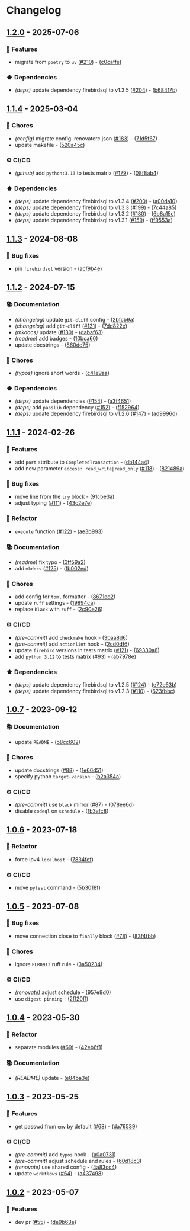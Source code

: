 # Changelog

## [1.2.0](https://github.com/DeadNews/firebirdsql-run/compare/v1.1.4...v1.2.0) - 2025-07-06

### 🚀 Features

- migrate from `poetry` to `uv` ([#210](https://github.com/deadnews/firebirdsql-run/issues/210)) - ([c0caffe](https://github.com/DeadNews/firebirdsql-run/commit/c0caffe0265712a54c912b9bceeeb521cfc79009))

### ⬆️ Dependencies

- _(deps)_ update dependency firebirdsql to v1.3.5 ([#204](https://github.com/deadnews/firebirdsql-run/issues/204)) - ([b68417b](https://github.com/DeadNews/firebirdsql-run/commit/b68417b17f16e512eb84699f97b0ae8bb996ec2b))

## [1.1.4](https://github.com/DeadNews/firebirdsql-run/compare/v1.1.3...v1.1.4) - 2025-03-04

### 🧹 Chores

- _(config)_ migrate config .renovaterc.json ([#183](https://github.com/deadnews/firebirdsql-run/issues/183)) - ([71d5f67](https://github.com/DeadNews/firebirdsql-run/commit/71d5f679cc115afa8181603baaeeccf160788cc6))
- update makefile - ([520a45c](https://github.com/DeadNews/firebirdsql-run/commit/520a45c156fe260351d2c66d693cc5dc94976226))

### ⚙️ CI/CD

- _(github)_ add `python:3.13` to tests matrix ([#179](https://github.com/deadnews/firebirdsql-run/issues/179)) - ([08f8ab4](https://github.com/DeadNews/firebirdsql-run/commit/08f8ab42936e087ae59c386159642c1cff31681a))

### ⬆️ Dependencies

- _(deps)_ update dependency firebirdsql to v1.3.4 ([#200](https://github.com/deadnews/firebirdsql-run/issues/200)) - ([a00da10](https://github.com/DeadNews/firebirdsql-run/commit/a00da10c677a3f1d5b25973f8909f2955537cd32))
- _(deps)_ update dependency firebirdsql to v1.3.3 ([#199](https://github.com/deadnews/firebirdsql-run/issues/199)) - ([7c44a85](https://github.com/DeadNews/firebirdsql-run/commit/7c44a857996cf434e12cc5b2e667f92e609bdfb6))
- _(deps)_ update dependency firebirdsql to v1.3.2 ([#180](https://github.com/deadnews/firebirdsql-run/issues/180)) - ([6b8a15c](https://github.com/DeadNews/firebirdsql-run/commit/6b8a15cdb7179264e215e2d778c94e7d71885dd8))
- _(deps)_ update dependency firebirdsql to v1.3.1 ([#159](https://github.com/deadnews/firebirdsql-run/issues/159)) - ([ff9553a](https://github.com/DeadNews/firebirdsql-run/commit/ff9553aa56a5d2c20553666703f75ca933022df9))

## [1.1.3](https://github.com/DeadNews/firebirdsql-run/compare/v1.1.2...v1.1.3) - 2024-08-08

### 🐛 Bug fixes

- pin `firebirdsql` version - ([acf9b4e](https://github.com/DeadNews/firebirdsql-run/commit/acf9b4e28de30a462cfb20878a3d0c9e7b9b4cc9))

## [1.1.2](https://github.com/DeadNews/firebirdsql-run/compare/v1.1.1...v1.1.2) - 2024-07-15

### 📚 Documentation

- _(changelog)_ update `git-cliff` config - ([2bfcb9a](https://github.com/DeadNews/firebirdsql-run/commit/2bfcb9a557a4d50113d14c90efd58dca0f86c6ee))
- _(changelog)_ add `git-cliff` ([#131](https://github.com/deadnews/firebirdsql-run/issues/131)) - ([7dd822e](https://github.com/DeadNews/firebirdsql-run/commit/7dd822e9aa796816144bc8c7e6a69d86c525e3cc))
- _(mkdocs)_ update ([#130](https://github.com/deadnews/firebirdsql-run/issues/130)) - ([dabaf63](https://github.com/DeadNews/firebirdsql-run/commit/dabaf636900d12d9ba865be08ab06a37340cf5d6))
- _(readme)_ add badges - ([10bca60](https://github.com/DeadNews/firebirdsql-run/commit/10bca6066a19a04eaa6b883fb228c74228d35775))
- update docstrings - ([860dc75](https://github.com/DeadNews/firebirdsql-run/commit/860dc75a198162093ee703d4c7dc6c7cb33f4ea7))

### 🧹 Chores

- _(typos)_ ignore short words - ([c41e9aa](https://github.com/DeadNews/firebirdsql-run/commit/c41e9aa18b13a754ecc884bb224c2e8c3dab9ed5))

### ⬆️ Dependencies

- _(deps)_ update dependencies ([#154](https://github.com/deadnews/firebirdsql-run/issues/154)) - ([a3f4651](https://github.com/DeadNews/firebirdsql-run/commit/a3f465182d1c66eadc1fc13cbd5e92194ada85d2))
- _(deps)_ add `passlib` dependency ([#152](https://github.com/deadnews/firebirdsql-run/issues/152)) - ([f152964](https://github.com/DeadNews/firebirdsql-run/commit/f1529645489e0db67a125c93f98a8e5322533c2c))
- _(deps)_ update dependency firebirdsql to v1.2.6 ([#147](https://github.com/deadnews/firebirdsql-run/issues/147)) - ([ad9996d](https://github.com/DeadNews/firebirdsql-run/commit/ad9996d9eaaca1bca4d14abe96a86c841c9f9d93))

## [1.1.1](https://github.com/DeadNews/firebirdsql-run/compare/v1.0.7...v1.1.1) - 2024-02-26

### 🚀 Features

- add `port` attribute to `CompletedTransaction` - ([db144a4](https://github.com/DeadNews/firebirdsql-run/commit/db144a4913a76fe16c4058c9f6c9257e8da29d89))
- add new parameter `access: read_write|read_only` ([#118](https://github.com/deadnews/firebirdsql-run/issues/118)) - ([821489a](https://github.com/DeadNews/firebirdsql-run/commit/821489a8422e067934ee78fe731a62aceaf68d3e))

### 🐛 Bug fixes

- move line from the `try` block - ([91cbe3a](https://github.com/DeadNews/firebirdsql-run/commit/91cbe3a8e9824b7126dcbf435aa66e4cf7f47b59))
- adjust typing ([#111](https://github.com/deadnews/firebirdsql-run/issues/111)) - ([43c2e7e](https://github.com/DeadNews/firebirdsql-run/commit/43c2e7ee9ce1a458f5d11f3d45e2640603a52df8))

### 🚜 Refactor

- `execute` function ([#122](https://github.com/deadnews/firebirdsql-run/issues/122)) - ([ae3b993](https://github.com/DeadNews/firebirdsql-run/commit/ae3b99399bf374926cb5b3267cc486b21c36978e))

### 📚 Documentation

- _(readme)_ fix typo - ([3ff59a2](https://github.com/DeadNews/firebirdsql-run/commit/3ff59a2cfaaef6673adf5d32c59b58df9f0f63c8))
- add `mkdocs` ([#125](https://github.com/deadnews/firebirdsql-run/issues/125)) - ([fb002ed](https://github.com/DeadNews/firebirdsql-run/commit/fb002ed85cd31c94b8e16c3d25a61adc1b462596))

### 🧹 Chores

- add config for `toml` formatter - ([8671ed2](https://github.com/DeadNews/firebirdsql-run/commit/8671ed22d9eae76b99d23960ae30ff47feda6088))
- update `ruff` settings - ([19894ca](https://github.com/DeadNews/firebirdsql-run/commit/19894caada7de2608a96610eb0b7734f29361be7))
- replace `black` with `ruff` - ([2c90e26](https://github.com/DeadNews/firebirdsql-run/commit/2c90e261a92a85fc5a5d033ff5e4c1d3bd37d050))

### ⚙️ CI/CD

- _(pre-commit)_ add `checkmake` hook - ([3baa8d6](https://github.com/DeadNews/firebirdsql-run/commit/3baa8d6d1ac7a0efba93f1155b4bb48f0ef1385b))
- _(pre-commit)_ add `actionlint` hook - ([2cd0df6](https://github.com/DeadNews/firebirdsql-run/commit/2cd0df6b93ef362b79cc8bafbaa8a8bceafd82dc))
- update `firebird` versions in tests matrix ([#121](https://github.com/deadnews/firebirdsql-run/issues/121)) - ([69330a8](https://github.com/DeadNews/firebirdsql-run/commit/69330a89bfe059a2a899206395129c8814d735e3))
- add `python 3.12` to tests matrix ([#93](https://github.com/deadnews/firebirdsql-run/issues/93)) - ([ab7978e](https://github.com/DeadNews/firebirdsql-run/commit/ab7978e834654cc5b63c328ac895f620ef65e5f1))

### ⬆️ Dependencies

- _(deps)_ update dependency firebirdsql to v1.2.5 ([#124](https://github.com/deadnews/firebirdsql-run/issues/124)) - ([e72e63b](https://github.com/DeadNews/firebirdsql-run/commit/e72e63b292d4b8c3635897da42952cb516b0901a))
- _(deps)_ update dependency firebirdsql to v1.2.3 ([#110](https://github.com/deadnews/firebirdsql-run/issues/110)) - ([623fbbc](https://github.com/DeadNews/firebirdsql-run/commit/623fbbcb361a2c3134a5990cb119a7004fccc0e3))

## [1.0.7](https://github.com/DeadNews/firebirdsql-run/compare/v1.0.6...v1.0.7) - 2023-09-12

### 📚 Documentation

- update `README` - ([b8cc602](https://github.com/DeadNews/firebirdsql-run/commit/b8cc6028a06b8be398e6b4fe0b9adf44bbf32db5))

### 🧹 Chores

- update docstrings ([#88](https://github.com/deadnews/firebirdsql-run/issues/88)) - ([1e66d51](https://github.com/DeadNews/firebirdsql-run/commit/1e66d514d7b11b4278776e7392b9fb93d81e69fb))
- specify python `target-version` - ([b2a354a](https://github.com/DeadNews/firebirdsql-run/commit/b2a354a253b613d3aa4b1f9c4912e7260e41b003))

### ⚙️ CI/CD

- _(pre-commit)_ use `black` mirror ([#87](https://github.com/deadnews/firebirdsql-run/issues/87)) - ([078ee6d](https://github.com/DeadNews/firebirdsql-run/commit/078ee6d99b63d0239dfc1661a2e278ff38418d7e))
- disable `codeql` on `schedule` - ([1b3afc8](https://github.com/DeadNews/firebirdsql-run/commit/1b3afc84d701461d4dbb2f8348f80286adaa9eb6))

## [1.0.6](https://github.com/DeadNews/firebirdsql-run/compare/v1.0.5...v1.0.6) - 2023-07-18

### 🚜 Refactor

- force ipv4 `localhost` - ([7834fef](https://github.com/DeadNews/firebirdsql-run/commit/7834fef4fa047b0f91025854f946aa77bb2225aa))

### ⚙️ CI/CD

- move `pytest` command - ([5b3018f](https://github.com/DeadNews/firebirdsql-run/commit/5b3018fe10c01f134b7bcc8512b072bb221258a9))

## [1.0.5](https://github.com/DeadNews/firebirdsql-run/compare/v1.0.4...v1.0.5) - 2023-07-08

### 🐛 Bug fixes

- move connection close to `finally` block ([#78](https://github.com/deadnews/firebirdsql-run/issues/78)) - ([83f4fbb](https://github.com/DeadNews/firebirdsql-run/commit/83f4fbba59f6db8d18a41f415b6b0b6dcb43c7da))

### 🧹 Chores

- ignore `PLR0913` ruff rule - ([3a50234](https://github.com/DeadNews/firebirdsql-run/commit/3a502341355a51977bc39142b591fb4bf6bcad67))

### ⚙️ CI/CD

- _(renovate)_ adjust schedule - ([957e8d0](https://github.com/DeadNews/firebirdsql-run/commit/957e8d0e1f2de9440c04a9f5ecce89104ccdb51a))
- use `digest pinning` - ([2ff20ff](https://github.com/DeadNews/firebirdsql-run/commit/2ff20ff20396edd660a8f39eb50da755ed721ef7))

## [1.0.4](https://github.com/DeadNews/firebirdsql-run/compare/v1.0.3...v1.0.4) - 2023-05-30

### 🚜 Refactor

- separate modules ([#69](https://github.com/deadnews/firebirdsql-run/issues/69)) - ([42eb6f1](https://github.com/DeadNews/firebirdsql-run/commit/42eb6f147cafa6affe6b1bd7ccd5a109f0a5be99))

### 📚 Documentation

- _(README)_ update - ([e84ba3e](https://github.com/DeadNews/firebirdsql-run/commit/e84ba3e8e2f72a8dcad43f8ac3c768527ca199bd))

## [1.0.3](https://github.com/DeadNews/firebirdsql-run/compare/v1.0.2...v1.0.3) - 2023-05-25

### 🚀 Features

- get passwd from `env` by default ([#68](https://github.com/deadnews/firebirdsql-run/issues/68)) - ([da76539](https://github.com/DeadNews/firebirdsql-run/commit/da7653955cb8c4501fc917df0822f8be2405fb22))

### ⚙️ CI/CD

- _(pre-commit)_ add `typos` hook - ([a0a0731](https://github.com/DeadNews/firebirdsql-run/commit/a0a0731c906bb60a881633217a135a23f38a00ca))
- _(pre-commit)_ adjust schedule and rules - ([60d18c3](https://github.com/DeadNews/firebirdsql-run/commit/60d18c384eba08d57e07f0c2594de4a07463ddb0))
- _(renovate)_ use shared config - ([4a83cc4](https://github.com/DeadNews/firebirdsql-run/commit/4a83cc46b63fe1d75e5f95719f4f4bb652b3b5d8))
- update `workflows` ([#64](https://github.com/deadnews/firebirdsql-run/issues/64)) - ([a437498](https://github.com/DeadNews/firebirdsql-run/commit/a4374984035d5f77d20639d94a35e68dc4eeb152))

## [1.0.2](https://github.com/DeadNews/firebirdsql-run/commits/v1.0.2) - 2023-05-07

### 🚀 Features

- dev pr ([#55](https://github.com/deadnews/firebirdsql-run/issues/55)) - ([de9b63e](https://github.com/DeadNews/firebirdsql-run/commit/de9b63eaafe6e90aff540aa1e8c50be08f72da02))

<!-- generated by git-cliff -->
